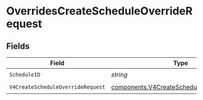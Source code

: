 # OverridesCreateScheduleOverrideRequest


## Fields

| Field                                                                                                    | Type                                                                                                     | Required                                                                                                 | Description                                                                                              |
| -------------------------------------------------------------------------------------------------------- | -------------------------------------------------------------------------------------------------------- | -------------------------------------------------------------------------------------------------------- | -------------------------------------------------------------------------------------------------------- |
| `ScheduleID`                                                                                             | *string*                                                                                                 | :heavy_check_mark:                                                                                       | N/A                                                                                                      |
| `V4CreateScheduleOverrideRequest`                                                                        | [components.V4CreateScheduleOverrideRequest](../../models/components/v4createscheduleoverriderequest.md) | :heavy_check_mark:                                                                                       | N/A                                                                                                      |